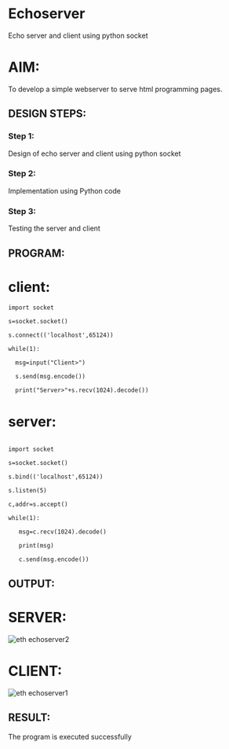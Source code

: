 # Echoserver
Echo server and client using python socket

# AIM:

To develop a simple webserver to serve html programming pages.

## DESIGN STEPS:

### Step 1:

Design of echo server and client using python socket

### Step 2:

Implementation using Python code

### Step 3:

Testing the server and client 

## PROGRAM:
# client:
```
import socket

s=socket.socket()

s.connect(('localhost',65124))

while(1):

  msg=input("Client>")

  s.send(msg.encode())

  print("Server>"+s.recv(1024).decode())

```
# server:
```

import socket

s=socket.socket()

s.bind(('localhost',65124))

s.listen(5)

c,addr=s.accept()

while(1):

   msg=c.recv(1024).decode()

   print(msg)

   c.send(msg.encode())

```
## OUTPUT:

# SERVER:
![eth echoserver2](https://github.com/user-attachments/assets/bcb039ef-f526-4e13-9acd-71bb7d258dc6)

# CLIENT:
![eth echoserver1](https://github.com/user-attachments/assets/b74a7dfe-2eab-42a8-b422-35ed03ee96b7)


## RESULT:
The program is executed successfully
